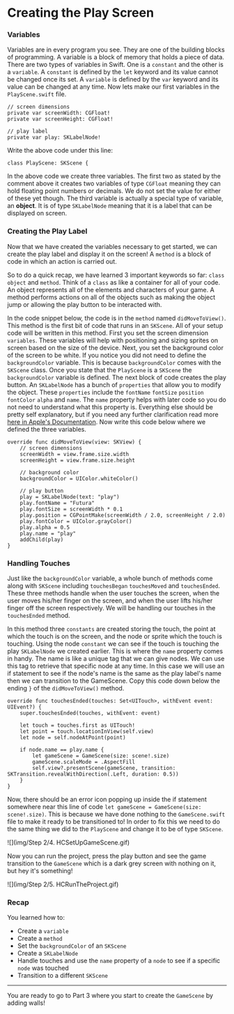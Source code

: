 # Creating the Play Screen

### Variables

Variables are in every program you see. They are one of the building blocks of programming. A variable is a block of memory that holds a piece of data. There are two types of variables in Swift. One is a `constant` and the other is a `variable`. A `constant` is defined by the `let` keyword and its value cannot be changed once its set. A `variable` is defined by the `var` keyword and its value can be changed at any time. Now lets make our first variables in the `PlayScene.swift` file.

```
// screen dimensions
private var screenWidth: CGFloat!
private var screenHeight: CGFloat!
    
// play label
private var play: SKLabelNode!
```
	
    
Write the above code under this line:

```
class PlayScene: SKScene {
```
	
In the above code we create three variables. The first two as stated by the comment above it creates two variables of type `CGFloat` meaning they can hold floating point numbers or decimals. We do not set the value for either of these yet though. The third variable is actually a special type of variable, an **object**. It is of type `SKLabelNode` meaning that it is a label that can be displayed on screen.

### Creating the Play Label

Now that we have created the variables necessary to get started, we can create the play label and display it on the screen! A `method` is a block of code in which an action is carried out. 

So to do a quick recap, we have learned 3 important keywords so far: `class` `object` and `method`. Think of a `class` as like a container for all of your code. An object represents all of the elements and characters of your game. A method performs actions on all of the objects such as making the object jump or allowing the play button to be interacted with.

In the code snippet below, the code is in the `method` named `didMoveToView()`. This method is the first bit of code that runs in an `SKScene`. All of your setup code will be written in this method. First you set the screen dimension `variables`. These variables will help with positioning and sizing sprites on screen based on the size of the device. Next, you set the background color of the screen to be white. If you notice you did not need to define the `backgroundColor` variable. This is because `backgroundColor` comes with the `SKScene` class. Once you state that the `PlayScene` is a `SKScene` the `backgroundColor` variable is defined. The next block of code creates the play button. An `SKLabelNode` has a bunch of `properties` that allow you to modify the object. These `properties` include the `fontName` `fontSize` `position` `fontColor` `alpha` and `name`. The `name` property helps with later code so you do not need to understand what this property is. Everything else should be pretty self explanatory, but if you need any further clarification read more [here in Apple's Documentation](https://developer.apple.com/library/ios/documentation/SpriteKit/Reference/SKLabelNode_Ref/). Now write this code below where we defined the three variables.

```
override func didMoveToView(view: SKView) {
	// screen dimensions
   	screenWidth = view.frame.size.width
	screenHeight = view.frame.size.height
        
	// background color
	backgroundColor = UIColor.whiteColor()
        
	// play button
	play = SKLabelNode(text: "play")
	play.fontName = "Futura"
	play.fontSize = screenWidth * 0.1
   	play.position = CGPointMake(screenWidth / 2.0, screenHeight / 2.0)
	play.fontColor = UIColor.grayColor()
	play.alpha = 0.5
	play.name = "play"
	addChild(play)
}
```
    
### Handling Touches

Just like the `backgroundColor` variable, a whole bunch of methods come along with `SKScene` including `touchesBegan` `touchesMoved` and `touchesEnded`. These three methods handle when the user touches the screen, when the user moves his/her finger on the screen, and when the user lifts his/her finger off the screen respectively. We will be handling our touches in the `touchesEnded` method.

In this method three `constants` are created storing the touch, the point at which the touch is on the screen, and the node or sprite which the touch is touching. Using the node `constant` we can see if the touch is touching the play `SKLabelNode` we created earlier. This is where the `name` property comes in handy. The name is like a unique tag that we can give nodes. We can use this tag to retrieve that specific node at any time. In this case we will use an if statement to see if the node's name is the same as the play label's name then we can transition to the GameScene. Copy this code down below the ending `}` of the `didMoveToView()` method.

	override func touchesEnded(touches: Set<UITouch>, withEvent event: UIEvent?) {
        super.touchesEnded(touches, withEvent: event)
        
        let touch = touches.first as UITouch!
        let point = touch.locationInView(self.view)
        let node = self.nodeAtPoint(point)
        
        if node.name == play.name {
            let gameScene = GameScene(size: scene!.size)
            gameScene.scaleMode = .AspectFill
            self.view?.presentScene(gameScene, transition: SKTransition.revealWithDirection(.Left, duration: 0.5))
        }
    }
    
Now, there should be an error icon popping up inside the if statement somewhere near this line of code `let gameScene = GameScene(size: scene!.size)`. This is because we have done nothing to the `GameScene.swift` file to make it ready to be transitioned to! In order to fix this we need to do the same thing we did to the `PlayScene` and change it to be of type `SKScene`.

![](img/Step 2/4. HCSetUpGameScene.gif)

Now you can run the project, press the play button and see the game transition to the `GameScene` which is a dark grey screen with nothing on it, but hey it's something!

![](img/Step 2/5. HCRunTheProject.gif)

### Recap

You learned how to:

* Create a `variable`
* Create a `method`
* Set the `backgroundColor` of an `SKScene`
* Create a `SKLabelNode`
* Handle touches and use the `name` property of a `node` to see if a specific `node` was touched
* Transition to a different `SKScene`

--------------------------------------------------------------------------------

You are ready to go to Part 3 where you start to create the `GameScene` by adding walls! 